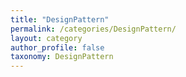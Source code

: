 ```yaml
---
title: "DesignPattern"
permalink: /categories/DesignPattern/
layout: category
author_profile: false
taxonomy: DesignPattern
---
```

